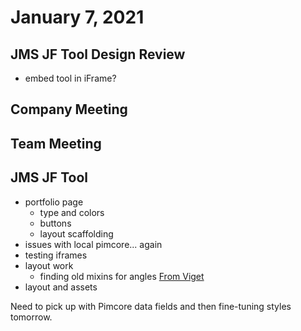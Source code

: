 # January 7, 2021

## JMS JF Tool Design Review
- embed tool in iFrame?

## Company Meeting

## Team Meeting

## JMS JF Tool
- portfolio page
	- type and colors
	- buttons
	- layout scaffolding
- issues with local pimcore... again
- testing iframes
- layout work
	- finding old mixins for angles
		[From Viget](https://www.viget.com/articles/angled-edges-with-css-masks-and-transforms/)
- layout and assets

Need to pick up with Pimcore data fields and then fine-tuning styles tomorrow. 